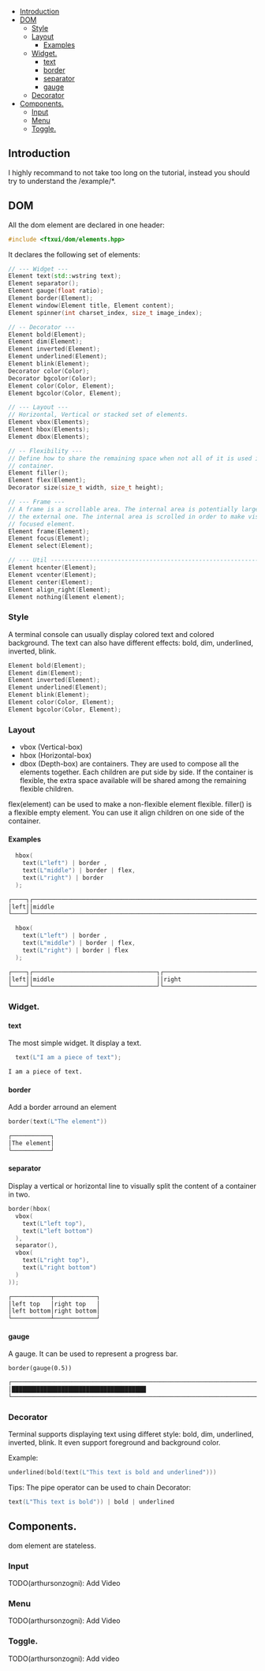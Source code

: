 - [Introduction](#introduction)
- [DOM](#dom)
  * [Style](#style)
  * [Layout](#layout)
    + [Examples](#examples)
  * [Widget.](#widget)
    + [text](#text)
    + [border](#border)
    + [separator](#separator)
    + [gauge](#gauge)
  * [Decorator](#decorator)
- [Components.](#components)
  * [Input](#input)
  * [Menu](#menu)
  * [Toggle.](#toggle)

## Introduction
I highly recommand to not take too long on the tutorial, instead you should try
to understand the /example/*.

## DOM
All the dom element are declared in one header:
~~~cpp
#include <ftxui/dom/elements.hpp>
~~~

It declares the following set of elements:

~~~cpp
// --- Widget ---
Element text(std::wstring text);
Element separator();
Element gauge(float ratio);
Element border(Element);
Element window(Element title, Element content);
Element spinner(int charset_index, size_t image_index);

// -- Decorator ---
Element bold(Element);
Element dim(Element);
Element inverted(Element);
Element underlined(Element);
Element blink(Element);
Decorator color(Color);
Decorator bgcolor(Color);
Element color(Color, Element);
Element bgcolor(Color, Element);

// --- Layout ---
// Horizontal, Vertical or stacked set of elements.
Element vbox(Elements);
Element hbox(Elements);
Element dbox(Elements);

// -- Flexibility ---
// Define how to share the remaining space when not all of it is used inside a
// container.
Element filler();
Element flex(Element);
Decorator size(size_t width, size_t height);

// --- Frame ---
// A frame is a scrollable area. The internal area is potentially larger than
// the external one. The internal area is scrolled in order to make visible the
// focused element.
Element frame(Element);
Element focus(Element);
Element select(Element);

// --- Util --------------------------------------------------------------------
Element hcenter(Element);
Element vcenter(Element);
Element center(Element);
Element align_right(Element);
Element nothing(Element element);
~~~

### Style
A terminal console can usually display colored text and colored background.
The text can also have different effects: bold, dim, underlined, inverted,
blink.

~~~cpp
Element bold(Element);
Element dim(Element);
Element inverted(Element);
Element underlined(Element);
Element blink(Element);
Element color(Color, Element);
Element bgcolor(Color, Element);
~~~

### Layout

* vbox (Vertical-box)
* hbox (Horizontal-box)
* dbox (Depth-box)
are containers. They are used to compose all the elements together. Each
children are put side by side. If the container is flexible, the extra space
available will be shared among the remaining flexible children.

flex(element) can be used to make a non-flexible element flexible. filler() is a
flexible empty element. You can use it align children on one side of the
container.

#### Examples
~~~cpp
  hbox(
    text(L"left") | border ,
    text(L"middle") | border | flex,
    text(L"right") | border
  );
~~~
~~~bash
┌────┐┌─────────────────────────────────────────────────────────────────┐┌─────┐
│left││middle                                                           ││right│
└────┘└─────────────────────────────────────────────────────────────────┘└─────┘
~~~

~~~cpp
  hbox(
    text(L"left") | border ,
    text(L"middle") | border | flex,
    text(L"right") | border | flex
  );
~~~
~~~bash
┌────┐┌───────────────────────────────────┐┌───────────────────────────────────┐
│left││middle                             ││right                              │
└────┘└───────────────────────────────────┘└───────────────────────────────────┘
~~~

### Widget.

#### text

The most simple widget. It display a text.
~~~cpp
  text(L"I am a piece of text");
~~~
~~~bash
I am a piece of text.
~~~

#### border
Add a border arround an element
~~~cpp
border(text(L"The element"))
~~~

~~~bash
┌───────────┐
│The element│
└───────────┘
~~~

#### separator

Display a vertical or horizontal line to visually split the content of a
container in two.

~~~cpp
border(hbox(
  vbox(
    text(L"left top"),
    text(L"left bottom")
  ),
  separator(),
  vbox(
    text(L"right top"),
    text(L"right bottom")
  )
));
~~~

~~~bash
┌───────────┬────────────┐
│left top   │right top   │
│left bottom│right bottom│
└───────────┴────────────┘
~~~

#### gauge

A gauge. It can be used to represent a progress bar.
~~~c+
border(gauge(0.5))
~~~

~~~bash
┌────────────────────────────────────────────────────────────────────────────┐
│██████████████████████████████████████                                      │
└────────────────────────────────────────────────────────────────────────────┘
~~~

### Decorator

Terminal supports displaying text using differet style: bold, dim, underlined,
inverted, blink. It even support foreground and background color.

Example:
~~~cpp
underlined(bold(text(L"This text is bold and underlined")))
~~~

Tips: The pipe operator can be used to chain Decorator:
~~~cpp
text(L"This text is bold")) | bold | underlined
~~~

## Components.

dom element are stateless. 
### Input
  TODO(arthursonzogni): Add Video
### Menu
  TODO(arthursonzogni): Add Video
### Toggle.
  TODO(arthursonzogni): Add video
